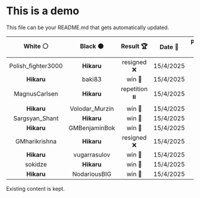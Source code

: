 # This is a demo

This file can be your README.md that gets automatically updated.

<!--START_SECTION:chessStats-->
<!-- Automatically generated with https://github.com/Balastrong/chess-stats-action -->

| White ⚪ | Black ⚫ | Result 🏆 | Date 📅 | Position 🗺️ |
|:---:|:---:|:---:|:---:|:---:|
| Polish_fighter3000 | **Hikaru** | resigned ❌ | 15/4/2025 | <a href="http://www.ee.unb.ca/cgi-bin/tervo/fen.pl?select=2k5/P6p/1P4p1/2N5/1K3p2/8/6PP/8 b - - 0 50">Link</a> |
| **Hikaru** | baki83 | win 🥇 | 15/4/2025 | <a href="http://www.ee.unb.ca/cgi-bin/tervo/fen.pl?select=r5r1/1Q6/7k/2P2Pp1/1P2p3/4P1K1/5P2/8 b - - 0 40">Link</a> |
| MagnusCarlsen | **Hikaru** | repetition ⏸️ | 15/4/2025 | <a href="http://www.ee.unb.ca/cgi-bin/tervo/fen.pl?select=8/4rpk1/1bB3p1/pR5p/2p4P/2P3P1/5PK1/8 b - - 8 44">Link</a> |
| **Hikaru** | Volodar_Murzin | win 🥇 | 15/4/2025 | <a href="http://www.ee.unb.ca/cgi-bin/tervo/fen.pl?select=8/Q4pk1/3N1n1p/1P1Pp1b1/2p1P3/1q3BP1/6K1/8 b - - 1 52">Link</a> |
| Sargsyan_Shant | **Hikaru** | win 🥇 | 15/4/2025 | <a href="http://www.ee.unb.ca/cgi-bin/tervo/fen.pl?select=8/kb6/1p3qr1/p1pp1p2/3PnPp1/1P2BQ2/P1R2P2/6RK w - - 0 34">Link</a> |
| **Hikaru** | GMBenjaminBok | win 🥇 | 15/4/2025 | <a href="http://www.ee.unb.ca/cgi-bin/tervo/fen.pl?select=8/8/8/5p2/6p1/8/6Qk/5K2 b - - 1 76">Link</a> |
| GMharikrishna | **Hikaru** | resigned ❌ | 15/4/2025 | <a href="http://www.ee.unb.ca/cgi-bin/tervo/fen.pl?select=8/6N1/8/1k5P/5K2/8/8/8 b - - 0 55">Link</a> |
| **Hikaru** | vugarrasulov | win 🥇 | 15/4/2025 | <a href="http://www.ee.unb.ca/cgi-bin/tervo/fen.pl?select=2R2r2/KP3pk1/P5p1/2R3P1/8/1r6/8/8 b - - 2 67">Link</a> |
| sokidze | **Hikaru** | win 🥇 | 15/4/2025 | <a href="http://www.ee.unb.ca/cgi-bin/tervo/fen.pl?select=8/1p2q1k1/p3r1p1/3p3p/5PbP/3BPnK1/PP3Q2/2N4R w - - 1 26">Link</a> |
| **Hikaru** | NodariousBIG | win 🥇 | 15/4/2025 | <a href="http://www.ee.unb.ca/cgi-bin/tervo/fen.pl?select=2b5/3p4/1K1p4/3P4/P1P2Rp1/4Pk2/8/8 b - - 3 71">Link</a> |

<!--END_SECTION:chessStats-->

Existing content is kept.
